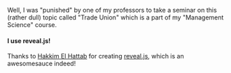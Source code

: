 Well, I was "punished" by one of my professors to take a seminar on this (rather dull) topic called "Trade Union" which is a part of my "Management Science" course.

#### I use reveal.js!

Thanks to [Hakkim El Hattab](https://github.com/hakimel) for creating [reveal.js](http://lab.hakim.se/reveal-js), which is an awesomesauce indeed!